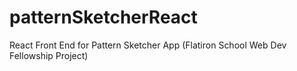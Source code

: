 # patternSketcherReact
React Front End for Pattern Sketcher App (Flatiron School Web Dev Fellowship Project)
